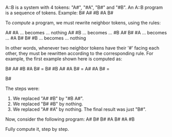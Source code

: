 A::B is a system with 4 tokens: "A#", "#A", "B#" and "#B".
An A::B program is a sequence of tokens. Example:
B# A# #B #A B#

To *compute* a program, we must rewrite neighbor tokens, using the rules:

A# #A ... becomes ... nothing
A# #B ... becomes ... #B A#
B# #A ... becomes ... #A B#
B# #B ... becomes ... nothing

In other words, whenever two neighbor tokens have their '#' facing each other,
they must be rewritten according to the corresponding rule. For example, the
first example shown here is computed as:

B# A# #B #A B# =
B# #B A# #A B# =
A# #A B# =

B#

The steps were:

1. We replaced "A# #B" by "#B A#".
2. We replaced "B# #B" by nothing.
3. We replaced "A# #A" by nothing.
The final result was just "B#".

Now, consider the following program:
A# B# B# #A B# #A #B

Fully compute it, step by step.
